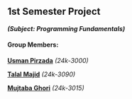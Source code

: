 ## 1st Semester Project
*__(Subject: Programming Fundamentals)__*

#### Group Members:
**[Usman Pirzada](https://github.com/usman-pirzada)** *(24k-3000)*

**[Talal Majid](https://github.com/TalalMajid)** *(24k-3090)*

**[Mujtaba Ghori](https://github.com/MujtabaKhanGhauri)** *(24k-3015)*
